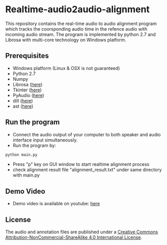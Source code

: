 # Realtime-audio2audio-alignment

This repository contains the real-time audio to audio alignment program which tracks the coorsponding audio time in the refence audio with incoming audio stream. The program is implemented by python 2.7 and Librosa with multi-core technology on Windows platform.

## Prerequisites
- Windows platform (Linux & OSX is not guaranteed)
- Python 2.7 
- Numpy
- Librosa ([here](https://librosa.github.io/))
- Tkinter ([here](https://docs.python.org/3/library/tk.html))
- PyAudio ([here](http://people.csail.mit.edu/hubert/pyaudio/))
- dill ([here](https://github.com/uqfoundation/dill))
- ast ([here](https://docs.python.org/2/library/ast.html))


## Run the program
- Connect the audio output of your computer to both speaker and audio interface input simultaneously.
- Run the program by:
```bash
python main.py
```
- Press "p" key on GUI window to start realtime alignment process
- check alignment result file "alignment_result.txt" under same directory with main.py

## Demo Video
- Demo video is available on youtube: [here](https://youtu.be/04JtjkpsU_0)


## License

The audio and annotation files are published under a [Creative Commons Attribution-NonCommercial-ShareAlike 4.0 International License](https://creativecommons.org/licenses/by-nc-sa/4.0/).
